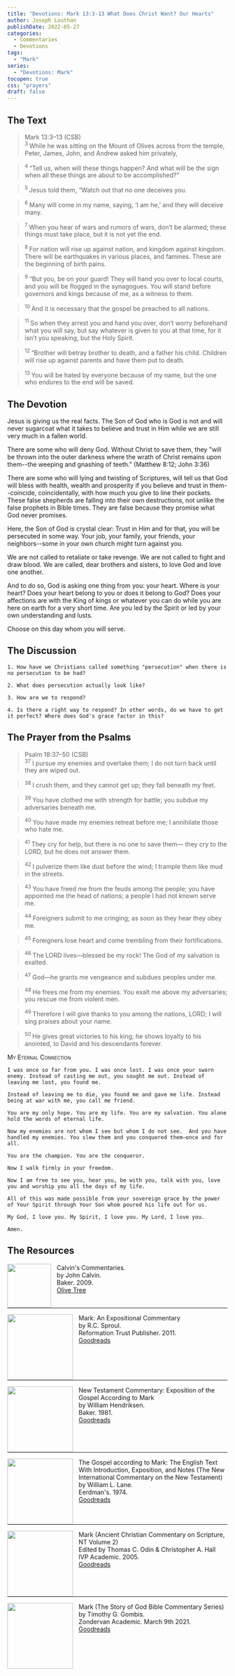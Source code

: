 ```yaml
---
title: "Devotions: Mark 13:3-13 What Does Christ Want? Our Hearts"
author: Joseph Louthan
publishDate: 2022-05-27
categories:
  - Commentaries
  - Devotions
tags:
  - "Mark"
series:
  - "Devotions: Mark"
tocopen: true
css: "prayers"
draft: false
---
```

## The Text

>Mark 13:3–13 (CSB)  
><sup> 3 </sup> While he was sitting on the Mount of Olives across from the temple, Peter, James, John, and Andrew asked him privately, 

><sup> 4 </sup> “Tell us, when will these things happen? And what will be the sign when all these things are about to be accomplished?” 

><sup> 5 </sup> Jesus told them, “Watch out that no one deceives you. 

><sup> 6 </sup> Many will come in my name, saying, ‘I am he,’ and they will deceive many. 

><sup> 7 </sup> When you hear of wars and rumors of wars, don’t be alarmed; these things must take place, but it is not yet the end. 

><sup> 8 </sup> For nation will rise up against nation, and kingdom against kingdom. There will be earthquakes in various places, and famines. These are the beginning of birth pains. 

><sup> 9 </sup> “But you, be on your guard! They will hand you over to local courts, and you will be flogged in the synagogues. You will stand before governors and kings because of me, as a witness to them. 

><sup> 10 </sup> And it is necessary that the gospel be preached to all nations. 

><sup> 11 </sup> So when they arrest you and hand you over, don’t worry beforehand what you will say, but say whatever is given to you at that time, for it isn’t you speaking, but the Holy Spirit. 

><sup> 12 </sup> “Brother will betray brother to death, and a father his child. Children will rise up against parents and have them put to death. 

><sup> 13 </sup> You will be hated by everyone because of my name, but the one who endures to the end will be saved.

## The Devotion

Jesus is giving us the real facts. The Son of God who is God is not and will never sugarcoat what it takes to believe and trust in Him while we are still very much in a fallen world.

There are some who will deny God. Without Christ to save them, they "will be thrown into the outer darkness where the wrath of Christ remains upon them--the weeping and gnashing of teeth." (Matthew 8:12; John 3:36)

There are some who will lying and twisting of Scriptures, will tell us that God will bless with health, wealth and prosperity if you believe and trust in them--coincide, coincidentally, with how much you give to line their pockets. These false shepherds are falling into their own destructions, not unlike the false prophets in Bible times. They are false because they promise what God never promises.

Here, the Son of God is crystal clear: Trust in Him and for that, you will be persecuted in some way. Your job, your family, your friends, your neighbors--some in your own church might turn against you.

We are not called to retaliate or take revenge. We are not called to fight and draw blood. We are called, dear brothers and sisters, to love God and love one another.

And to do so, God is asking one thing from you: your heart. Where is your heart? Does your heart belong to you or does it belong to God? Does your affections are with the King of kings or whatever you can do while you are here on earth for a very short time. Are you led by the Spirit or led by your own understanding and lusts.

Choose on this day whom you will serve.

## The Discussion

```text
1. How have we Christians called something "persecution" when there is no persecution to be had?
```

```text
2. What does persecution actually look like?
```

```text
3. How are we to respond?
```

```text
4. Is there a right way to respond? In other words, do we have to get it perfect? Where does God's grace factor in this?
```

## The Prayer from the Psalms

>Psalm 18:37–50 (CSB)  
><sup> 37 </sup> I pursue my enemies and overtake them; I do not turn back until they are wiped out. 

><sup> 38 </sup> I crush them, and they cannot get up; they fall beneath my feet. 

><sup> 39 </sup> You have clothed me with strength for battle; you subdue my adversaries beneath me. 

><sup> 40 </sup> You have made my enemies retreat before me; I annihilate those who hate me. 

><sup> 41 </sup> They cry for help, but there is no one to save them— they cry to the LORD, but he does not answer them. 

><sup> 42 </sup> I pulverize them like dust before the wind; I trample them like mud in the streets. 

><sup> 43 </sup> You have freed me from the feuds among the people; you have appointed me the head of nations; a people I had not known serve me. 

><sup> 44 </sup> Foreigners submit to me cringing; as soon as they hear they obey me. 

><sup> 45 </sup> Foreigners lose heart and come trembling from their fortifications. 

><sup> 46 </sup> The LORD lives—blessed be my rock! The God of my salvation is exalted. 

><sup> 47 </sup> God—he grants me vengeance and subdues peoples under me. 

><sup> 48 </sup> He frees me from my enemies. You exalt me above my adversaries; you rescue me from violent men. 

><sup> 49 </sup> Therefore I will give thanks to you among the nations, LORD; I will sing praises about your name. 

><sup> 50 </sup> He gives great victories to his king; he shows loyalty to his anointed, to David and his descendants forever.

<div style='font-variant: small-caps;'>
My Eternal Connection
</div>

```
I was once so far from you. I was once lost. I was once your sworn enemy. Instead of casting me out, you sought me out. Instead of leaving me lost, you found me.

Instead of leaving me to die, you found me and gave me life. Instead being at war with me, you call me friend.

You are my only hope. You are my life. You are my salvation. You alone hold the words of eternal life.

Now my enemies are not whom I see but whom I do not see.  And you have handled my enemies. You slew them and you conquered them—once and for all.

You are the champion. You are the conqueror.

Now I walk firmly in your freedom.

Now I am free to see you, hear you, be with you, talk with you, love you and worship you all the days of my life.

All of this was made possible from your sovereign grace by the power of Your Spirit through Your Son whom poured his life out for us.

My God, I love you. My Spirit, I love you. My Lord, I love you.

Amen.

```

<div style="page-break-after: always;"></div>


## The Resources

<p style="clear:both;">

<img src="/images/resources/commentary-calvin-set.png" align="left" width="100" style="padding-right: 10px" />Calvin's Commentaries.  
by John Calvin.  
Baker. 2009.  
[Olive Tree](https://www.olivetree.com/store/product.php?productid=17517)

<p style="clear:both;">

---

<img src="/images/resources/commentary-mark-sproul.jpg" align="left" width="150" style="padding-right: 10px" />Mark: An Expositional Commentary  
by R.C. Sproul.  
Reformation Trust Publisher. 2011.  
[Goodreads](https://www.goodreads.com/book/show/13329901-mark?ac=1&from_search=true&qid=AjPCOwNAXj&rank=1)

<p style="clear:both;">

---

<img src="/images/resources/commentary-mark-hendriksen.jpg" align="left" width="150" style="padding-right: 10px" />New Testament Commentary: Exposition of the Gospel According to Mark  
by William Hendriksen.  
Baker. 1981.  
[Goodreads](https://www.goodreads.com/book/show/2365098.Mark)

<p style="clear:both;">

---

<img src="/images/resources/commentary-mark-lane.jpg" align="left" width="150" style="padding-right: 10px" />The Gospel according to Mark: The English Text With Introduction, Exposition, and Notes (The New International Commentary on the New Testament)  
by William L. Lane.  
Eerdman's. 1974.  
[Goodreads](https://www.goodreads.com/book/show/978619.The_Gospel_of_Mark?from_search=true&from_srp=true&qid=UOUMUiJ7z4&rank=2)

<p style="clear:both;">

---

<img src="/images/resources/commentary-mark-oden.jpg" align="left" width="150" style="padding-right: 10px" />Mark (Ancient Christian Commentary on Scripture, NT Volume 2)  
Edited by Thomas C. Odin & Christopher A. Hall  
IVP Academic. 2005.  
[Goodreads](https://www.goodreads.com/book/show/33015669-mark)

<p style="clear:both;">

---

<img src="/images/resources/commentary-mark-gombis.jpg" align="left" width="150" style="padding-right: 10px" />Mark (The Story of God Bible Commentary Series)  
by Timothy G. Gombis.   
Zondervan Academic. March 9th 2021.  
[Goodreads](https://www.goodreads.com/book/show/54287613-mark)

<p style="clear:both;">
